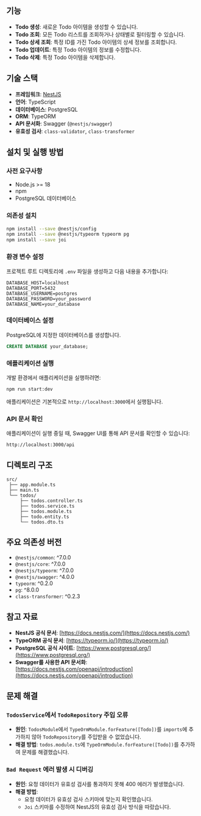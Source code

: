 ## 기능

- **Todo 생성**: 새로운 Todo 아이템을 생성할 수 있습니다.
- **Todo 조회**: 모든 Todo 리스트를 조회하거나 상태별로 필터링할 수 있습니다.
- **Todo 상세 조회**: 특정 ID를 가진 Todo 아이템의 상세 정보를 조회합니다.
- **Todo 업데이트**: 특정 Todo 아이템의 정보를 수정합니다.
- **Todo 삭제**: 특정 Todo 아이템을 삭제합니다.

## 기술 스택

- **프레임워크**: [NestJS](https://nestjs.com/)
- **언어**: TypeScript
- **데이터베이스**: PostgreSQL
- **ORM**: TypeORM
- **API 문서화**: Swagger (`@nestjs/swagger`)
- **유효성 검사**: `class-validator`, `class-transformer`

## 설치 및 실행 방법

### 사전 요구사항

- Node.js >= 18
- npm
- PostgreSQL 데이터베이스

### 의존성 설치


```bash
npm install --save @nestjs/config
npm install --save @nestjs/typeorm typeorm pg
npm install --save joi
```


### 환경 변수 설정

프로젝트 루트 디렉토리에 `.env` 파일을 생성하고 다음 내용을 추가합니다:

```
DATABASE_HOST=localhost
DATABASE_PORT=5432
DATABASE_USERNAME=postgres
DATABASE_PASSWORD=your_password
DATABASE_NAME=your_database
```

### 데이터베이스 설정

PostgreSQL에 지정한 데이터베이스를 생성합니다.

```sql
CREATE DATABASE your_database;
```

### 애플리케이션 실행

개발 환경에서 애플리케이션을 실행하려면:

```bash
npm run start:dev
```

애플리케이션은 기본적으로 `http://localhost:3000`에서 실행됩니다.

### API 문서 확인

애플리케이션이 실행 중일 때, Swagger UI를 통해 API 문서를 확인할 수 있습니다:

```
http://localhost:3000/api
```

## 디렉토리 구조

```
src/
 ├── app.module.ts
 ├── main.ts
 └── todos/
     ├── todos.controller.ts
     ├── todos.service.ts
     ├── todos.module.ts
     ├── todo.entity.ts
     └── todos.dto.ts
```

## 주요 의존성 버전

- `@nestjs/common`: ^7.0.0
- `@nestjs/core`: ^7.0.0
- `@nestjs/typeorm`: ^7.0.0
- `@nestjs/swagger`: ^4.0.0
- `typeorm`: ^0.2.0
- `pg`: ^8.0.0
- `class-transformer`: ^0.2.3

## 참고 자료

- **NestJS 공식 문서**: [https://docs.nestjs.com/](https://docs.nestjs.com/)
- **TypeORM 공식 문서**: [https://typeorm.io/](https://typeorm.io/)
- **PostgreSQL 공식 사이트**: [https://www.postgresql.org/](https://www.postgresql.org/)
- **Swagger를 사용한 API 문서화**: [https://docs.nestjs.com/openapi/introduction](https://docs.nestjs.com/openapi/introduction)

## 문제 해결

### `TodosService`에서 `TodoRepository` 주입 오류

- **원인**: `TodosModule`에서 `TypeOrmModule.forFeature([Todo])`를 `imports`에 추가하지 않아 `TodoRepository`를 주입받을 수 없었습니다.
- **해결 방법**: `todos.module.ts`에 `TypeOrmModule.forFeature([Todo])`를 추가하여 문제를 해결했습니다.

### `Bad Request` 에러 발생 시 디버깅

- **원인**: 요청 데이터가 유효성 검사를 통과하지 못해 400 에러가 발생했습니다.
- **해결 방법**:
  - 요청 데이터가 유효성 검사 스키마에 맞는지 확인했습니다.
  - `Joi` 스키마를 수정하여 NestJS의 유효성 검사 방식을 따랐습니다.
